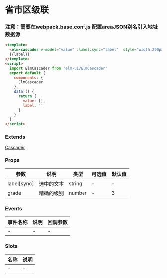 # 省市区级联

### 注意：需要在webpack.base.conf.js 配置areaJSON别名引入地址数据源

<elm-cascader v-model="value" style="width:290px"></elm-cascader>

```html
<template>
  <elm-cascader v-model="value" :label.sync="label"  style="width:290px"/>
  {{label}}
</template>
<script>
  import ElmCascader from 'elm-ui/ElmCascader'
  export default {
    components: {
      ElmCascader
    },
    data () {
      return {
        value: [],
        label: ''
      }
    }
  }
</script>
```
### Extends
[Cascader](http://element.eleme.io/1.4/#/zh-CN/component/cascader)

### Props
| 参数      | 说明    | 类型      | 可选值       | 默认值   |
|---------- |-------- |---------- |------------- |--------- |
| label[sync]|  选中的文本  | string |   -       |    -    |
| grade     | 精确的级别   | number  |   -       |    3   |

### Events
| 事件名称 | 说明 | 回调参数 |
|---------|--------|---------|
| - | - | - |

### Slots
| 名称 | 说明 | 
|---------|--------|
| - | - |